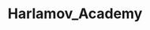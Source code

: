---
title: Harlamov_Academy
src: https://kharlamov-academy.ru/

name: Сайт хоккейной академии Харламова
desc: Создан дизайн с нуля, адаптивно сверстан и посажен на хостинг.
img_url: /assets/images/src/Portfolio/HarlamovAcademy.jpg
adapted: true
---